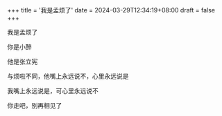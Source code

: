 +++
title = '我是孟烦了'
date = 2024-03-29T12:34:19+08:00
draft = false
+++

我是孟烦了

你是小醉

他是张立宪


与烦啦不同，他嘴上永远说不，心里永远说是

我嘴上永远说是，可心里永远说不

你走吧，别再相见了
